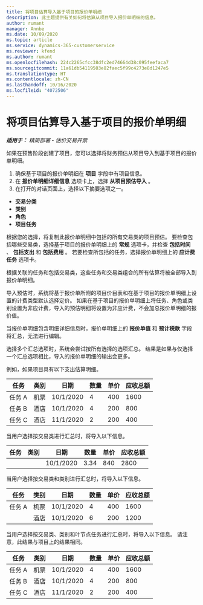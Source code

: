 ```yaml
---
title: 将项目估算导入基于项目的报价单明细
description: 此主题提供有关如何将估算从项目导入报价单明细的信息。
author: rumant
manager: Annbe
ms.date: 10/09/2020
ms.topic: article
ms.service: dynamics-365-customerservice
ms.reviewer: kfend
ms.author: rumant
ms.openlocfilehash: 224c2265cfcc38dfc2ed74664d38c095feefaca7
ms.sourcegitcommit: 11a61db54119503e82faec5f99c4273e8d1247e5
ms.translationtype: HT
ms.contentlocale: zh-CN
ms.lasthandoff: 10/16/2020
ms.locfileid: "4072506"
---
```

# <a name="importing-estimates-for-a-project-to-a-project-based-quote-line"></a>将项目估算导入基于项目的报价单明细

_**适用于：** 精简部署 - 估价交易开票_

如果在预售阶段创建了项目，您可以选择将财务预估从项目导入到基于项目的报价单明细。

1. 确保基于项目的报价单明细在 **项目** 字段中有项目信息。
2. 在 **报价单明细详细信息** 选项卡上，选择 **从项目预估导入** 。
3. 在打开的对话页面上，选择以下摘要选项之一。

  - **交易分类**
  - **类别**
  - **角色** 
  - **项目任务**

根据您的选择，将复制此报价单明细中包括的所有交易类的项目预估。 要检查包括哪些交易类，选择基于项目的报价单明细上的 **常规** 选项卡，并检查 **包括时间** 、 **包括支出** 和 **包括费用** 。  若要检查所包括的任务，选择报价单明细上的 **应计费任务** 选项卡。

根据关联的任务和包括交易类，这些任务和交易类组合的所有估算将被全部导入到报价单明细。

导入预估时，系统将基于报价单所附的项目价目表和在基于项目的报价单明细上设置的计费类型默认选择定价。 如果在基于项目的报价单明细上将任务、角色或类别设置为非应计费，导入的预估明细将设置为非应计费，不会加总报价单明细的报价值。

当报价单明细包含明细详细信息时，报价单明细上的 **报价单值** 和 **预计税款** 字段将汇总，无法进行编辑。

选择多个汇总选项时，系统会尝试按所有选择的选项汇总。 结果是如果与仅选择一个汇总选项相比，导入的报价单明细的输出会更多。

例如，如果项目具有以下支出估算明细。

| 任务 | 类别 | 日期 | 数量 | 单价 | 应收总额 |
| --- | --- | --- | --- | --- | --- |
| 任务 A | 机票 | 10/1/2020 | 4 | 400 | 1600 |
| 任务 B | 酒店 | 10/1/2020 | 4 | 200 | 800 |
| 任务 C | 酒店 | 11/1/2020 | 2 | 200 | 400 |

当用户选择按交易类进行汇总时，将导入以下信息。

| 任务 | 类别 | 日期 | 数量 | 单价 | 应收总额 |
| --- | --- | --- | --- | --- | --- |
|||10/1/2020 | 3.34 | 840 | 2800 |

当用户选择按交易类和类别进行汇总时，将导入以下信息。

| 任务 | 类别 | 日期 | 数量 | 单价 | 应收总额 |
| --- | --- | --- | --- | --- | --- |
| 任务 A | 机票 | 10/1/2020 | 4 | 400 | 1600 |
| | 酒店 | 10/1/2020 | 6 | 200 | 1200 |

当用户选择按交易类、类别和叶节点任务进行汇总时，将导入以下信息。 请注意，此结果与项目上的结果相同。

| 任务 | 类别 | 日期 | 数量 | 单价 | 应收总额 |
| --- | --- | --- | --- | --- | --- |
| 任务 A | 机票 | 10/1/2020 | 4 | 400 | 1600 |
| 任务 B | 酒店 | 10/1/2020 | 4 | 200 | 800 |
| 任务 C | 酒店 | 11/1/2020 | 2 | 200 | 400 |
